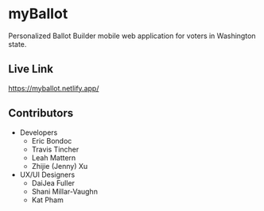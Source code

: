 # myBallot
Personalized Ballot Builder mobile web application for voters in Washington state.

## Live Link
https://myballot.netlify.app/

## Contributors
* Developers
  * Eric Bondoc
  * Travis Tincher
  * Leah Mattern
  * Zhijie (Jenny) Xu
* UX/UI Designers
  * DaiJea Fuller
  * Shani Millar-Vaughn
  * Kat Pham

